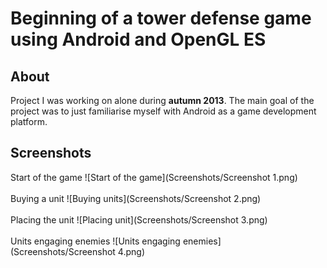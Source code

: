 # Beginning of a tower defense game using Android and OpenGL ES


<h2>About</h2>
Project I was working on alone during <b>autumn 2013</b>. The main goal of the project was to just familiarise myself with Android as a game development platform.


<h2>Screenshots</h2>
Start of the game
![Start of the game](Screenshots/Screenshot 1.png)<br><br>
Buying a unit
![Buying units](Screenshots/Screenshot 2.png)<br><br>
Placing the unit
![Placing unit](Screenshots/Screenshot 3.png)<br><br>
Units engaging enemies
![Units engaging enemies](Screenshots/Screenshot 4.png)
